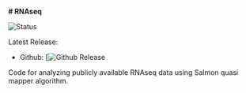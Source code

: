 **# RNAseq**

![Status](https://img.shields.io/pypi/status/macs3.svg)

Latest Release:
* Github: [![Github Release](https://img.shields.io/badge/release-v1-blue)

Code for analyzing publicly available RNAseq data using Salmon quasi mapper algorithm.
